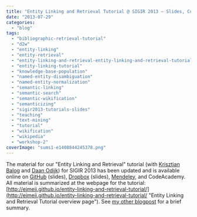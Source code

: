 ```yaml
---
title: "Entity Linking and Retrieval Tutorial @ SIGIR 2013 – Slides, Code, and Bibliography"
date: "2013-07-29"
categories:
  - "blog"
tags:
  - "bibliographic-retrieval-tutorial"
  - "d2w"
  - "entity-linking"
  - "entity-retrieval"
  - "entity-linking-and-retrieval-entity-linking-and-retrieval-tutorial"
  - "entity-linking-tutorial"
  - "knowledge-base-population"
  - "named-entity-disambiguation"
  - "named-entity-normalization"
  - "semantic-linking"
  - "semantic-search"
  - "semantic-wikification"
  - "semanticizing"
  - "sigir2013-tutorials-slides"
  - "teaching"
  - "text-mining"
  - "tutorial"
  - "wikification"
  - "wikipedia"
  - "workshop-2"
coverImage: "sums1-e1408844245378.png"
---
```


The material for our "Entity Linking and Retrieval" tutorial (with [Krisztian Balog](http://krisztianbalog.com/) and [Daan Odijk](http://staff.science.uva.nl/~dodijk/)) for SIGIR 2013 has been updated and is available online on [GitHub](http://bit.ly/ELR-slides "Entity Linking and Retrieval GitHub repository") (slides), [Dropbox](http://bit.ly/ELR-slidesDropbox "Entity Linking and Retrieval Dropbox folder") (slides), [Mendeley](http://bit.ly/ELR-bib "Mendeley group on Entity Linking and Retrieval"), and CodeAcademy. All material is summarized at the webpage for the tutorial: [http://ejmeij.github.io/entity-linking-and-retrieval-tutorial/](http://ejmeij.github.io/entity-linking-and-retrieval-tutorial/ "Entity Linking and Retrieval Tutorial overview page"). See [my other blogpost](http://edgar.meij.pro/entity-linking-retrieval-www-2013/ "Entity Linking and Retrieval (WWW 2013)") for a brief summary.
